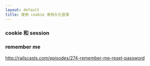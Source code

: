 ```yaml
---
layout: default
title: 使用 cookie 来持久化登录
---
```


### cookie 和 session


### remember me
http://railscasts.com/episodes/274-remember-me-reset-password

